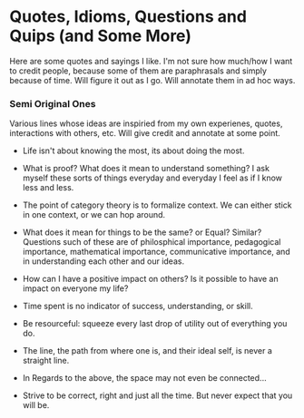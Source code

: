 # Quotes, Idioms, Questions and Quips (and Some More)

Here are some quotes and sayings I like. I'm not sure how much/how I want to credit people, because some of them are paraphrasals and simply because of time. Will figure it out as I go. Will annotate them in ad hoc ways. 

### Semi Original Ones 
Various lines whose ideas are inspiried from my own experienes, quotes, interactions with others, etc. Will give credit and annotate at some point. 

* Life isn't about knowing the most, its about doing the most.

* What is proof? What does it mean to understand something? I ask myself these sorts of things everyday and everyday I feel as if I know less and less. 

* The point of category theory is to formalize context. We can either stick in one context, or we can hop around.

* What does it mean for things to be the same? or Equal? Similar? Questions such of these are of philosphical importance, pedagogical importance, mathematical importance, communicative importance, and in understanding each other and our ideas.

* How can I have a positive impact on others? Is it possible to have an impact on everyone my life?  

*  Time spent is no indicator of success, understanding, or skill.

* Be resourceful: squeeze every last drop of utility out of everything you do.

* The line, the path from where one is, and their ideal self, is never a straight line.
* In Regards to the above, the space may not even be connected...

*  Strive to be correct, right and just all the time. But never expect that you will be. 








